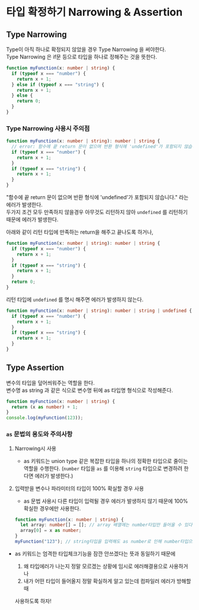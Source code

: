# 타입 확정하기 Narrowing & Assertion

## Type Narrowing

Type이 아직 하나로 확정되지 않았을 경우 Type Narrowing 을 써야한다.  
Type Narrowing 은 if문 등으로 타입을 하나로 정해주는 것을 뜻한다.

```ts
function myFunction(x: number | string) {
  if (typeof x === "number") {
    return x + 1;
  } else if (typeof x === "string") {
    return x + 1;
  } else {
    return 0;
  }
}
```

### Type Narrowing 사용시 주의점

```ts
function myFunction(x: number | string): number | string {
  // error: 함수에 끝 return 문이 없으며 반환 형식에 'undefined'가 포함되지 않습니다.
  if (typeof x === "number") {
    return x + 1;
  }
  if (typeof x === "string") {
    return x + 1;
  }
}
```

"함수에 끝 return 문이 없으며 반환 형식에 'undefined'가 포함되지 않습니다." 라는 에러가 발생한다.  
두가지 조건 모두 만족하지 않을경우 아무것도 리턴하지 않아 `undefined` 를 리턴하기 때문에 에러가 발생한다.

아래와 같이 리턴 타입에 만족하는 return을 해주고 끝나도록 하거나,

```ts
function myFunction(x: number | string): number | string {
  if (typeof x === "number") {
    return x + 1;
  }
  if (typeof x === "string") {
    return x + 1;
  }
  return 0;
}
```

리턴 타입에 `undefined` 를 명시 해주면 에러가 발생하지 않는다.

```ts
function myFunction(x: number | string): number | string | undefined {
  if (typeof x === "number") {
    return x + 1;
  }
  if (typeof x === "string") {
    return x + 1;
  }
}
```

## Type Assertion

변수의 타입을 덮어씌워주는 역할을 한다.  
변수명 as string 과 같은 식으로 변수명 뒤에 as 타입명 형식으로 작성해준다.

```ts
function myFunction(x: number | string) {
  return (x as number) + 1;
}
console.log(myFunction(123));
```

### `as` 문법의 용도와 주의사항

1. Narrowing시 사용

   - as 키워드는 union type 같은 복잡한 타입을 하나의 정확한 타입으로 줄이는 역할을 수행한다. (`number` 타입을 `as` 를 이용해 `string` 타입으로 변경하려 한다면 에러가 발생한다.)

2. 입력받을 변수나 파라미터의 타입이 100% 확실할 경우 사용

   - as 문법 사용시 다른 타입이 입력될 경우 에러가 발생하지 않기 때문에 100% 확실한 경우에만 사용한다.

   ```ts
   function myFunction(x: number | string) {
     let array: number[] = []; // array 배열에는 number타입만 들어올 수 있다.
     array[0] = x as number;
   }
   myFunction("123"); // string타입을 입력해도 as number로 인해 number타입으로 인식해 에러 발생 X
   ```

- as 키워드는 엄격한 타입체크기능을 잠깐 안쓰겠다는 뜻과 동일하기 때문에

  1.  왜 타입에러가 나는지 정말 모르겠는 상황에 임시로 에러해결용으로 사용하거나
  2.  내가 어떤 타입이 들어올지 정말 확실하게 알고 있는데 컴파일러 에러가 방해할 때

  사용하도록 하자!
